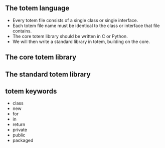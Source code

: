 ## The totem language

* Every totem file consists of a single class or single interface.
* Each totem file name must be identical to the class or interface that file contains.
* The core totem library should be written in C or Python.
* We will then write a standard library in totem, building on the core.

## The core totem library



## The standard totem library

## totem keywords

* class
* new
* for
* in
* return
* private
* public
* packaged

